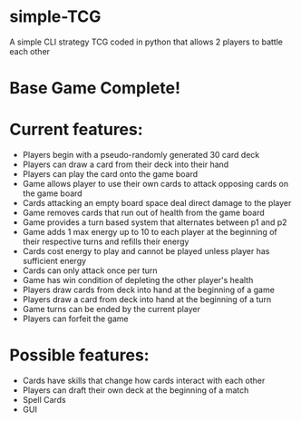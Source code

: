 # simple-TCG
A simple CLI strategy TCG coded in python that allows 2 players to battle each other

# Base Game Complete!

# Current features:
- Players begin with a pseudo-randomly generated 30 card deck
- Players can draw a card from their deck into their hand
- Players can play the card onto the game board
- Game allows player to use their own cards to attack opposing cards on the game board
- Cards attacking an empty board space deal direct damage to the player
- Game removes cards that run out of health from the game board
- Game provides a turn based system that alternates between p1 and p2
- Game adds 1 max energy up to 10 to each player at the beginning of their respective turns and refills their energy
- Cards cost energy to play and cannot be played unless player has sufficient energy
- Cards can only attack once per turn
- Game has win condition of depleting the other player's health
- Players draw cards from deck into hand at the beginning of a game
- Players draw a card from deck into hand at the beginning of a turn
- Game turns can be ended by the current player
- Players can forfeit the game

# Possible features:
- Cards have skills that change how cards interact with each other
- Players can draft their own deck at the beginning of a match
- Spell Cards
- GUI
